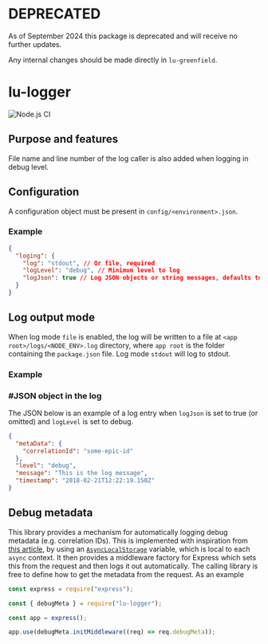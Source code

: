 # DEPRECATED

As of September 2024 this package is deprecated and will receive no further updates.

Any internal changes should be made directly in `lu-greenfield`.

# lu-logger

![Node.js CI](https://github.com/BonnierNews/lu-logger/actions/workflows/nodejs.yml/badge.svg)

## Purpose and features

File name and line number of the log caller is also added when logging in debug level.

## Configuration

A configuration object must be present in `config/<environment>.json`.

### Example

```json
{
  "loging": {
    "log": "stdout", // Or file, required
    "logLevel": "debug", // Minimum level to log
    "logJson": true // Log JSON objects or string messages, defaults to true
  }
}
```

## Log output mode

When log mode `file` is enabled, the log will be written to a file at `<app root>/logs/<NODE_ENV>.log` directory, where `app root` is the folder containing the `package.json` file.
Log mode `stdout` will log to stdout.

### Example

### #JSON object in the log

The JSON below is an example of a log entry when `logJson` is set to true (or omitted) and `logLevel` is set to debug.

```json
{
  "metaData": {
    "correlationId": "some-epic-id"
  },
  "level": "debug",
  "message": "This is the log message",
  "timestamp": "2018-02-21T12:22:19.150Z"
}
```

## Debug metadata

This library provides a mechanism for automatically logging debug metadata (e.g. correlation IDs).
This is implemented with inspiration from [this article](https://dev.to/elmatella/my-logging-strategy-for-express-1mk8),
by using an [`AsyncLocalStorage`](https://nodejs.org/api/async_context.html#class-asynclocalstorage) variable,
which is local to each `async` context.
It then provides a middleware factory for Express which sets this from the request and then logs it out automatically.
The calling library is free to define how to get the metadata from the request.
As an example

```js
const express = require("express");

const { debugMeta } = require("lu-logger");

const app = express();

app.use(debugMeta.initMiddleware((req) => req.debugMeta));
```
